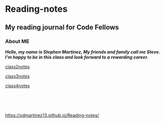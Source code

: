 # Reading-notes

## My reading journal for Code Fellows

### About ME

***Hello, my name is Stephen Martinez, My friends and family call me Steve.  I'm happy to be in this class and look forward to a rewarding career.***

<a href="https://github.com/SdMartinez13/Reading-notes/blob/main/Class2notes.MD">class2notes</a>

<a href="https://github.com/SdMartinez13/Reading-notes/blob/main/class3notes.md">class3notes</a>

<a href="https://github.com/SdMartinez13/Reading-notes/blob/main/class4notes.md">class4notes</a>


<br/>
<br/>
<br/>

<https://sdmartinez13.github.io/Reading-notes/>
